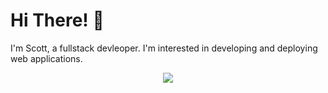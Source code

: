 # Hi There! 👋

I'm Scott, a fullstack devleoper. I'm interested in developing and deploying web applications.

<p align="center">
  <a href="https://skillicons.dev">
    <img src="https://skillicons.dev/icons?i=js,ts,java,spring,python,mongodb,nodejs,express,react,next,materialui,html,css,sass,tailwind,mysql,postgres,wordpress,git,figma,ps,linux,aws,docker,terraform" />
  </a>
</p>
